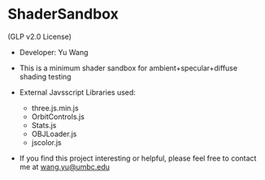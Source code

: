 # ShaderSandbox
(GLP v2.0 License)

* Developer: Yu Wang

* This is a minimum shader sandbox for ambient+specular+diffuse shading testing

* External Javsscript Libraries used:
  - three.js.min.js
  - OrbitControls.js
  - Stats.js
  - OBJLoader.js
  - jscolor.js

* If you find this project interesting or helpful, please feel free to contact me at wang.yu@umbc.edu
